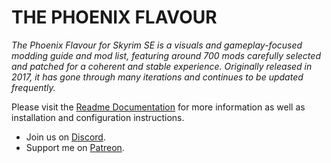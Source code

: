 # THE PHOENIX FLAVOUR

*The Phoenix Flavour for Skyrim SE is a visuals and gameplay-focused modding guide and mod list, featuring around 700 mods carefully selected and patched for a coherent and stable experience. Originally released in 2017, it has gone through many iterations and continues to be updated frequently.*

Please visit the [Readme Documentation](https://github.com/Codygits/TPF-Updates/blob/main/README.md) for more information as well as installation and configuration instructions.

* Join us on [Discord](https://discord.com/invite/BpwXX5f).
* Support me on [Patreon](https://www.patreon.com/thephoenixflavour).
